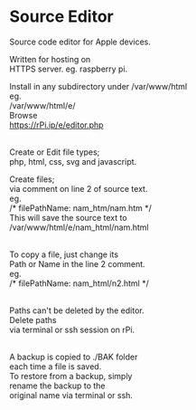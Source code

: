 # Source Editor
Source code editor for Apple devices.

Written for hosting on<br>
HTTPS server. eg. raspberry pi.

Install in any subdirectory under
/var/www/html<br>
eg.<br>
/var/www/html/e/<br>
Browse <br>
https://rPi.ip/e/editor.php<br><br>

Create or Edit file types;<br>
php, html, css, svg and javascript.<br>

Create files; <br>
via comment on line 2 of source text.<br>
eg. <br>
/* filePathName: nam_htm/nam.htm */<br>
This will save the source text to<br>
/var/www/html/e/nam_html/nam.html<br><br>

To copy a file, just change its<br>
Path or Name in the line 2 comment.<br>
eg.<br>
/* filePathName: nam_html/n2.html */<br><br>

Paths can't be deleted by the editor.<br>
Delete paths<br>
via terminal or ssh session on rPi.<br><br> 

A backup is copied to ./BAK folder<br>
each time a file is saved.<br>
To restore from a backup, simply<br>
rename the backup to the<br>
original name via terminal or ssh.<br><br>

